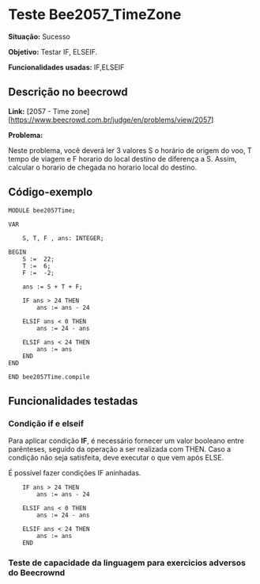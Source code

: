 # Teste Bee2057_TimeZone
<b>Situação:</b> Sucesso

<b>Objetivo:</b> Testar IF, ELSEIF.

<b>Funcionalidades usadas:</b> IF,ELSEIF

## Descrição no beecrowd

<b>Link:</b> [2057 - Time zone][https://www.beecrowd.com.br/judge/en/problems/view/2057]

<b>Problema:</b> 

Neste problema, você deverá ler 3 valores S o horário de origem do voo, T tempo de viagem e F horario do local destino de diferença a S. Assim, calcular o horario de chegada no horario local do destino. 


## Código-exemplo

```
MODULE bee2057Time;

VAR

    S, T, F , ans: INTEGER;

BEGIN
    S :=  22;
    T :=  6;
    F :=  -2;

    ans := S + T + F;

    IF ans > 24 THEN
        ans := ans - 24

    ELSIF ans < 0 THEN
        ans := 24 - ans
    
    ELSIF ans < 24 THEN
        ans := ans
    END
END

END bee2057Time.compile
```

## Funcionalidades testadas
### Condição if e elseif

Para aplicar condição <b>IF</b>, é necessário fornecer um valor booleano entre parênteses, seguido da operação a ser realizada com THEN. Caso a condição não seja satisfeita, deve executar o que vem após ELSE.

É possível fazer condições IF aninhadas.

```
    IF ans > 24 THEN
        ans := ans - 24

    ELSIF ans < 0 THEN
        ans := 24 - ans
    
    ELSIF ans < 24 THEN
        ans := ans
    END
```

### Teste de capacidade da linguagem para exercicios adversos do Beecrownd

